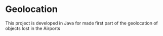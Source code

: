# Geolocation
This project is developed in Java for made first part of the geolocation of objects lost in the Airports
